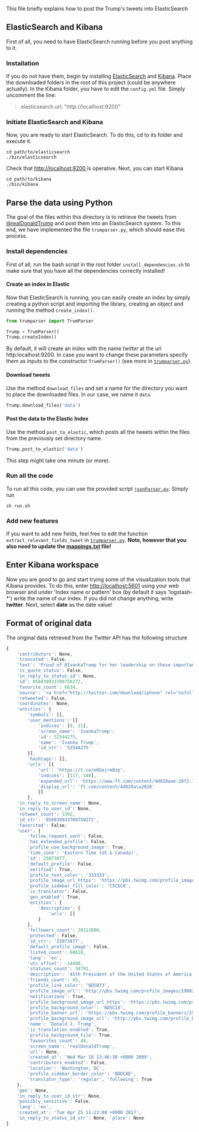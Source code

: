 This file briefly explains how to post the Trump's tweets into ElasticSearch

## ElasticSearch and Kibana

First of all, you need to have ElasticSearch running before you post anything to it.

### Installation

If you do not have them, begin by installing [ElasticSearch](https://www.elastic.co/products/elasticsearch) and [Kibana](https://www.elastic.co/products/kibana). Place the downloaded folders in the root of this project (could be anywhere actually). In the Kibana folder, you have to edit the `config.yml` file. Simply uncomment the line:
> elasticsearch.url: "http://localhost:9200"


### Initiate ElasticSearch and Kibana
Now, you are ready to start ElasticSearch. To do this, cd to its folder and execute it.

```
cd path/to/elasticsearch
./bin/elasticsearch
```

Check that [http://localhost:9200 ](http://localhost:9200 )is operative. Next, you can start Kibana

```
cd path/to/kibana
./bin/kibana
```

## Parse the data using Python

The goal of the files within this directory is to retrieve the tweets from [@realDonaldTrump](https://twitter.com/realdonaldtrump) and post them into an ElasticSearch system. To this end, we have implemented the file `trumparser.py`, which should ease this process.

### Install dependencies

First of all, run the bash script in the root folder `install_dependencies.sh` to make sure that you have all the dependencies correctly installed! 

#### Create an index in Elastic

Now that ElasticSearch is running, you can easily create an index by simply creating a python script and importing the library, creating an object and running the method `create_index()`.

```python
from trumparser import TrumParser

Trump = TrumParser()
Trump.createIndex()
```

By default, it will create an index with the name *twitter* at the url http:localhost:9200. In case you want to change these parameters specify them as inputs to the constructor `TrumParser()` (see more in [`trumparser.py`](trumparser.py)).

#### Download tweets
Use the method `download_files` and set a name for the directory you want to place the downloaded files. In our case, we name it `data`.

```python
Trump.download_files('data')
```

#### Post the data to the Elastic Index
Use the method `post_to_elastic`, which posts all the tweets within the files from the previously set directory name.

```python
Trump.post_to_elastic('data')
```

This step might take one minute (or more).

### Run all the code
To run all this code, you can use the provided script [`jsonParser.py`](jsonParser.py). Simply run

```
sh run.sh
```

### Add new features

If you want to add new fields, feel free to edit the function `extract_relevant_fields_tweet` in [`trumparser.py`](trumparser.py). **Note, however that you also need to update the [mappings.txt](mappings.txt) file!**


## Enter Kibana workspace

Now you are good to go and start trying some of the visualization tools that Kibana provides. To do this, enter [http://localhost:5601](http://localhost:5601) using your web browser and under 'Index name or pattern' box (by default it says 'logstash-*') write the name of our index. If you did not change anything, write **twitter**. Next, select **date** as the date value!


## Format of original data

The original data retrieved from the Twitter API has the following structure

```javascript
{
	'contributors': None,
	'truncated': False,
	'text': 'Proud of @IvankaTrump for her leadership on these important issues. Looking forward to hearing her peak at the W20! https://t.co/e6Uajrm8zp',
	'is_quote_status': False,
	'in_reply_to_status_id': None,
	'id': 856830933709750272,
	'favorite_count': 6634,
	'source': '<a href="http://twitter.com/download/iphone" rel="nofollow">Twitter for iPhone</a>',
	'retweeted': False,
	'coordinates': None,
	'entities': {
		'symbols': [],
		'user_mentions': [{
			'indices': [9, 21],
			'screen_name': 'IvankaTrump',
			'id': 52544275,
			'name': 'Ivanka Trump',
			'id_str': '52544275'
		}],
		'hashtags': [],
		'urls': [{
			'url': 'https://t.co/e6Uajrm8zp',
			'indices': [117, 140],
			'expanded_url': 'https://www.ft.com/content/4d028aae-28f2-11e7-bc4b-5528796fe35c?accessToken=zwAAAVulCgEgkc9NAoquKPIR59O8S1UoeW_jXA.MEYCIQDo7n1B6DRFfoNghad5hu27qKJp_kNnHuwgcZrwlShquQIhAOgwEKdMfkR6Q8aQW6IjBzEDTh04cx985L8ETZq8Oo8u&sharetype=gift',
			'display_url': 'ft.com/content/4d028a\u2026'
			}]
		},
	'in_reply_to_screen_name': None,
	'in_reply_to_user_id': None,
	'retweet_count': 1302,
	'id_str': '856830933709750272',
	'favorited': False,
	'user': {
		'follow_request_sent': False,
		'has_extended_profile': False,
		'profile_use_background_image': True,
		'time_zone': 'Eastern Time (US & Canada)',
		'id': 25073877,
		'default_profile': False,
		'verified': True,
		'profile_text_color': '333333',
		'profile_image_url_https': 'https://pbs.twimg.com/profile_images/1980294624/DJT_Headshot_V2_normal.jpg',
		'profile_sidebar_fill_color': 'C5CEC0',
		'is_translator': False,
		'geo_enabled': True,
		'entities': {
			'description': {
				'urls': []
			}
		},
		'followers_count': 28313806,
		'protected': False,
		'id_str': '25073877',
		'default_profile_image': False,
		'listed_count': 68618,
		'lang': 'en',
		'utc_offset': -14400,
		'statuses_count': 34791,
		'description': '45th President of the United States of America',
		'friends_count': 45,
		'profile_link_color': '0D5B73',
		'profile_image_url': 'http://pbs.twimg.com/profile_images/1980294624/DJT_Headshot_V2_normal.jpg',
		'notifications': True,
		'profile_background_image_url_https': 'https://pbs.twimg.com/profile_background_images/530021613/trump_scotland__43_of_70_cc.jpg',
		'profile_background_color': '6D5C18',
		'profile_banner_url': 'https://pbs.twimg.com/profile_banners/25073877/1489657715',
		'profile_background_image_url': 'http://pbs.twimg.com/profile_background_images/530021613/trump_scotland__43_of_70_cc.jpg',
		'name': 'Donald J. Trump',
		'is_translation_enabled': True,
		'profile_background_tile': True,
		'favourites_count': 48,
		'screen_name': 'realDonaldTrump',
		'url': None,
		'created_at': 'Wed Mar 18 13:46:38 +0000 2009',
		'contributors_enabled': False,
		'location': 'Washington, DC',
		'profile_sidebar_border_color': 'BDDCAD',
		'translator_type': 'regular', 'following': True
	},
	'geo': None,
	'in_reply_to_user_id_str': None,
	'possibly_sensitive': False,
	'lang': 'en',
	'created_at': 'Tue Apr 25 11:23:08 +0000 2017',
	'in_reply_to_status_id_str': None, 'place': None
}
```

